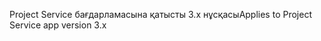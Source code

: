<span data-ttu-id="0f626-101">Project Service бағдарламасына қатысты 3.x нұсқасы</span><span class="sxs-lookup"><span data-stu-id="0f626-101">Applies to Project Service app version 3.x</span></span>
